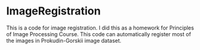 # ImageRegistration
This is a code for image registration. I did this as a homework for Principles of Image Processing Course. This code can automatically register most of the images in Prokudin-Gorskii image dataset.

